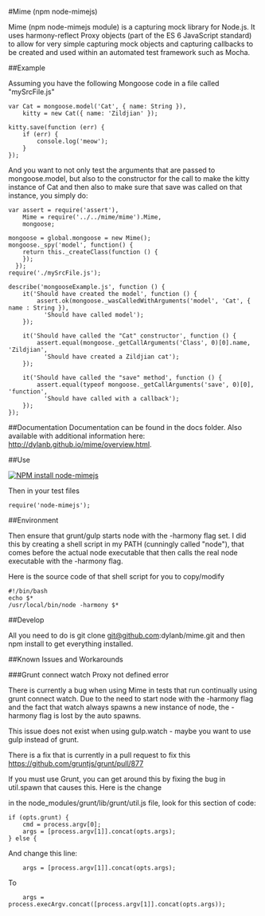 #Mime (npm node-mimejs)

Mime (npm node-mimejs module) is a capturing mock library for Node.js. It uses harmony-reflect Proxy objects (part of the ES 6 JavaScript standard) to allow for very simple capturing mock objects and capturing callbacks to be created and used within an automated test framework such as Mocha.

##Example

Assuming you have the following Mongoose code in a file called "mySrcFile.js"

    var Cat = mongoose.model('Cat', { name: String }),
        kitty = new Cat({ name: 'Zildjian' });
    
    kitty.save(function (err) {
        if (err) {
            console.log('meow');
        }
    });

And you want to not only test the arguments that are passed to mongoose.model, but also to the constructor for the call to make the kitty instance of Cat and then also to make sure that save was called on that instance, you simply do:

    var assert = require('assert'),
        Mime = require('../../mime/mime').Mime,
        mongoose;

    mongoose = global.mongoose = new Mime();
    mongoose._spy('model', function() {
        return this._createClass(function () {
        });
      });
    require('./mySrcFile.js');

    describe('mongooseExample.js', function () {
        it('Should have created the model', function () {
            assert.ok(mongoose._wasCalledWithArguments('model', 'Cat', { name : String }),
              'Should have called model');
        });

        it('Should have called the "Cat" constructor', function () {
            assert.equal(mongoose._getCallArguments('Class', 0)[0].name, 'Zildjian',
              'Should have created a Zildjian cat');
        });

        it('Should have called the "save" method', function () {
            assert.equal(typeof mongoose._getCallArguments('save', 0)[0], 'function',
              'Should have called with a callback');
        });
    });

##Documentation
Documentation can be found in the docs folder. Also available with additional information here: http://dylanb.github.io/mime/overview.html.

##Use
    
[![NPM install node-mimejs](https://nodei.co/npm/node-mimejs.png?mini=true)](https://nodei.co/npm/node-mimejs/)

Then in your test files

    require('node-mimejs');

##Environment

Then ensure that grunt/gulp starts node with the -harmony flag set. I did this by creating a shell script in my PATH (cunningly called "node"), that comes before the actual node executable that then calls the real node executable with the -harmony flag.

Here is the source code of that shell script for you to copy/modify


    #!/bin/bash
    echo $*
    /usr/local/bin/node -harmony $*

##Develop

All you need to do is git clone git@github.com:dylanb/mime.git and then npm install to get everything installed. 

##Known Issues and Workarounds

###Grunt connect watch Proxy not defined error

There is currently a bug when using Mime in tests that run continually using grunt connect watch. Due to the need to start node with the -harmony flag and the fact that watch always spawns a new instance of node, the -harmony flag is lost by the auto spawns.

This issue does not exist when using gulp.watch - maybe you want to use gulp instead of grunt.

There is a fix that is currently in a pull request to fix this https://github.com/gruntjs/grunt/pull/877

If you must use Grunt, you can get around this by fixing the bug in util.spawn that causes this. Here is the change

in the node_modules/grunt/lib/grunt/util.js file, look for this section of code:

    if (opts.grunt) {
        cmd = process.argv[0];
        args = [process.argv[1]].concat(opts.args);
    } else {

And change this line:

        args = [process.argv[1]].concat(opts.args);

To

        args = process.execArgv.concat([process.argv[1]].concat(opts.args));

